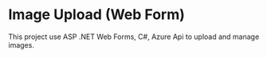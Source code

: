 # Image Upload (Web Form)
This project use ASP .NET Web Forms, C#, Azure Api to upload and manage images.
